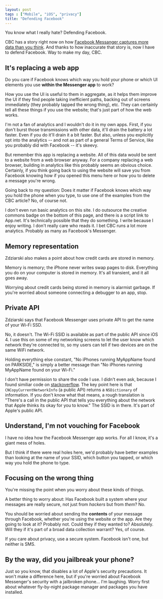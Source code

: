 ```yaml
---
layout: post
tags : ["Mobile", "iOS", "privacy"]
title: "Defending Facebook"
---
```


You know what I really hate? Defending Facebook.

CBC has a story right now on how [Facebook Messanger captures more data than you think](http://www.cbc.ca/newsblogs/yourcommunity/2014/09/facebook-messenger-found-to-be-tracking-a-lot-more-data-than-you-think.html). And thanks to how inaccurate that story is, now I have to defend Facebook. Way to make my day, CBC.

## It's replacing a web app

Do you care if Facebook knows which way you hold your phone or which UI elements you use **within the Messenger app** to work?

How you use the UI is useful to them in aggregate, as it helps them improve the UI if they find people taking inefficient paths, backing out of screens immediately (they probably tapped the wrong thing), etc. They can certainly tell all these things if you use the website; that's just part of how the web works. 

I'm not a fan of analytics and I wouldn't do it in my own apps. First, if you don't burst those transmissions with other data, it'll drain the battery a lot faster. Even if you do it'll drain it a bit faster. But also, unless you explicitly opt into the analytics -- and not as part of a general Terms of Service, like you probably did with Facebook -- it's skeevy.

But remember this app is replacing a website. All of this data would be sent to a website from a web browser anyway. For a company replacing a web browser, building in analytics like this probably seems an obvious choice. Certainly, if you think going back to using the website will save you from Facebook knowing how if you opened this menu here or how you to delete a message you're wrong.

Going back to my question: Does it matter if Facebook knows which way you hold the phone when you type, to use one of the examples from the CBC article? No, of course not.

I don't even run basic analytics on this site. I do outsource the creative commons badge on the bottom of this page, and there is a script link to App.net. It's technically possible that they do something. I write because I enjoy writing. I don't really care who reads it. I bet CBC runs a lot more analytics. Probably as many as Facebook's Messenger.

## Memory representation

Zdziarski also makes a point about how credit cards are stored in memory.

Memory is memory; the iPhone never writes swap pages to disk. Everything you do on your computer is stored in memory. It's all transient, and it all goes away.

Worrying about credit cards being stored in memory is alarmist garbage. If you're worried about someone connecting a debugger to an app, stop.

## Private API

Zdziarski says that Facebook Messenger uses private API to get the name of your Wi-Fi SSD.

No, it doesn't. The Wi-Fi SSID is available as part of the public API since iOS 4. I use this on some of my networking screens to let the user know which network they're connected to, so my users can tell if two devices are on the same WiFi network. 

Holding everything else constant, "No iPhones running MyAppName found on PARKSIDE," is simply a better message than "No iPhones running MyAppName found on your Wi-Fi."

I don't have permission to share the code I use. I didn't even ask, because I found similiar code on  [stackoverflow](http://stackoverflow.com/questions/5198716/iphone-get-ssid-without-private-library/15236634#15236634). The key point here is that `CNCopyCurrentNetworkInfo` (a public API) returns a `NSDictionary` of information. If you don't know what that means, a rough translation is "There's a call in the public API that tells you everything about the network that Apple thinks its okay for you to know." The SSID is in there. It's part of Apple's public API.

## Understand, I'm not vouching for Facebook

I have no idea how the Facebook Messenger app works. For all I know, it's a giant mess of holes.

But I think if there were real holes here, we'd probably have better examples than looking at the name of your SSID, which button you tapped, or which way you hold the phone to type.

## Focusing on the wrong thing

You're missing the point when you worry about these kinds of things.

A better thing to worry about: Has Facebook built a system where your messages are really secure, not just from *hackers* but from *them*? No.

You should be worried about sending the **contents** of your message through Facebook, whether you're using the website or the app. Are they going to look at it? Probably not. Could they if they wanted to? Absolutely. Will they if it's part of a broad data collection warrant? Yes, of course.

If you care about privacy, use a secure system. Facebook isn't one, but neither is SMS.

## By the way, did you jailbreak your phone?

Just so you know, that disables a lot of Apple's security precautions. It won't make a difference here, but if you're worried about Facebook Messenger's security with a jailbroken phone… I'm laughing. Worry first about whatever fly-by-night package manager and packages you have installed.
